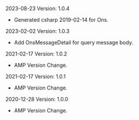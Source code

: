 2023-08-23 Version: 1.0.4
- Generated csharp 2019-02-14 for Ons.

2023-02-02 Version: 1.0.3
- Add OnsMessageDetail for query message body.

2021-02-17 Version: 1.0.2
- AMP Version Change.

2021-02-17 Version: 1.0.1
- AMP Version Change.

2020-12-28 Version: 1.0.0
- AMP Version Change.

